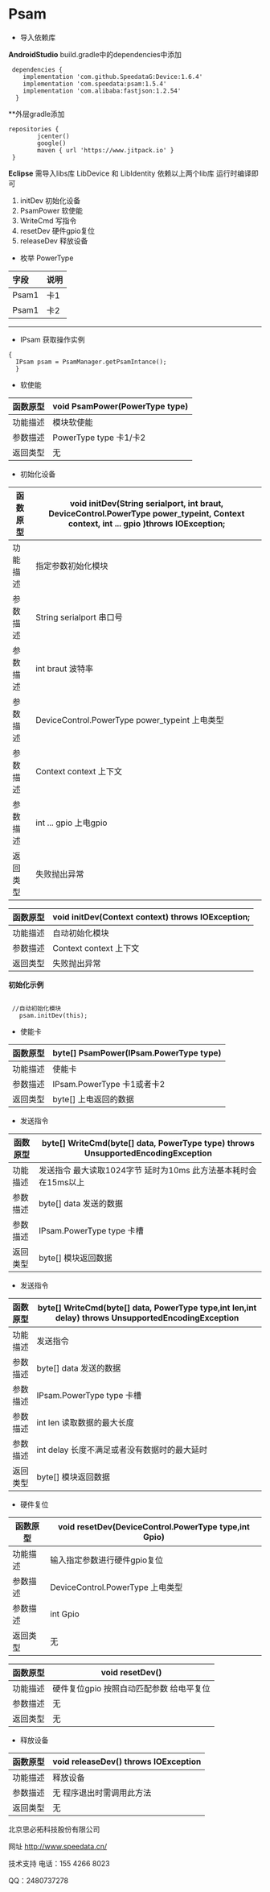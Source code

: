 # Psam
-  导入依赖库


**AndroidStudio** build.gradle中的dependencies中添加

```
 dependencies {
    implementation 'com.github.SpeedataG:Device:1.6.4'
    implementation 'com.speedata:psam:1.5.4'
    implementation 'com.alibaba:fastjson:1.2.54'
  }
```
**外层gradle添加
```
repositories {
        jcenter()
        google()
        maven { url 'https://www.jitpack.io' }
 }

```   
**Eclipse** 需导入libs库 LibDevice 和 LibIdentity
依赖以上两个lib库  运行时编译即可

1. initDev 初始化设备
1. PsamPower 软使能
1. WriteCmd 写指令
1. resetDev 硬件gpio复位
1. releaseDev 释放设备


-  枚举 PowerType

|字段|说明|
|:----    |:-------    |
|Psam1  |卡1    |
|Psam1 |卡2 |

------------

-  IPsam 获取操作实例
```
{
  IPsam psam = PsamManager.getPsamIntance();
  }
```


-  软使能

函数原型|void PsamPower(PowerType type)                                  |
-------    |-------
|功能描述  |模块软使能|
|参数描述  |PowerType type 卡1/卡2 |
|返回类型  |无|


-  初始化设备


|函数原型|void initDev(String serialport, int braut, DeviceControl.PowerType power_typeint, Context context, int ...  gpio )throws IOException;	                                   |
-------    |-------
|功能描述  |指定参数初始化模块|
|参数描述  |String serialport 串口号 |
|参数描述  |int braut 波特率 |
|参数描述  |DeviceControl.PowerType power_typeint 上电类型 |
|参数描述  |Context context 上下文|
|参数描述  |int ...  gpio 上电gpio |
|返回类型  |失败抛出异常|




|函数原型|void initDev(Context context) throws IOException;	                                   |
-------    |-------
|功能描述  |自动初始化模块|
|参数描述  |Context context 上下文|
|返回类型  |失败抛出异常|

**初始化示例**

```

 //自动初始化模块
   psam.initDev(this);
```

-  使能卡

函数原型|byte[] PsamPower(IPsam.PowerType type)	                                   |
-------    |-------
|功能描述  |使能卡|
|参数描述  |IPsam.PowerType 卡1或者卡2|
|返回类型  |byte[] 上电返回的数据  |


-  发送指令

|函数原型|byte[] WriteCmd(byte[] data, PowerType type) throws UnsupportedEncodingException                                   |
-------    |-------
|功能描述  |发送指令 最大读取1024字节 延时为10ms 此方法基本耗时会在15ms以上|
|参数描述  |byte[] data 发送的数据|
|参数描述  |IPsam.PowerType type 卡槽|
|返回类型  |byte[] 模块返回数据  |

-  发送指令

|函数原型|byte[] WriteCmd(byte[] data, PowerType type,int len,int delay) throws UnsupportedEncodingException                                   |
-------    |-------
|功能描述  |发送指令|
|参数描述  |byte[] data 发送的数据|
|参数描述  |IPsam.PowerType type 卡槽|
|参数描述  |int len 读取数据的最大长度|
|参数描述  |int delay 长度不满足或者没有数据时的最大延时|
|返回类型  |byte[] 模块返回数据  |

-  硬件复位

|函数原型|void resetDev(DeviceControl.PowerType type,int Gpio)	                                   |
-------    |-------
|功能描述  |输入指定参数进行硬件gpio复位|
|参数描述  |DeviceControl.PowerType 上电类型|
|参数描述  |int Gpio|
|返回类型  |无  |


|函数原型|void  resetDev()	                                   |
-------    |-------
|功能描述  |硬件复位gpio 按照自动匹配参数 给电平复位 |
|参数描述  |无|
|返回类型  |无  |



-  释放设备

函数原型|void releaseDev() throws IOException	                                   |
-------    |-------
|功能描述  |释放设备|
|参数描述  |无  程序退出时需调用此方法|
|返回类型  |无  |





北京思必拓科技股份有限公司

网址 http://www.speedata.cn/

技术支持 电话：155 4266 8023

QQ：2480737278
